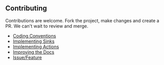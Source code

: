 ## Contributing
Contributions are welcome. Fork the project, make changes and create a PR. We can't wait to review and merge.

* [Coding Conventions](./CODING-CONVENTIONS.md)
* [Implementing Sinks]()
* [Implementing Actions]()
* [Improving the Docs]()
* [Issue/Feature](https://github.com/eSynergy-Solutions/OpenRag/issues)
